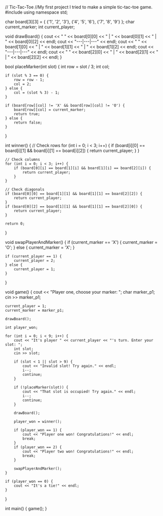 // Tic-Tac-Toe
//My first project I tried to make a simple tic-tac-toe game.
#include <iostream>
using namespace std;

char board[3][3] = { {'1', '2', '3'}, {'4', '5', '6'}, {'7', '8', '9'} };
char current_marker;
int current_player;

void drawBoard() {
    cout << " " << board[0][0] << " | " << board[0][1] << " | " << board[0][2] << endl;
    cout << "---|---|---" << endl;
    cout << " " << board[1][0] << " | " << board[1][1] << " | " << board[1][2] << endl;
    cout << "---|---|---" << endl;
    cout << " " << board[2][0] << " | " << board[2][1] << " | " << board[2][2] << endl;
}

bool placeMarker(int slot) {
    int row = slot / 3;
    int col;

    if (slot % 3 == 0) {
        row = row - 1;
        col = 2;
    } else {
        col = (slot % 3) - 1;
    }

    if (board[row][col] != 'X' && board[row][col] != 'O') {
        board[row][col] = current_marker;
        return true;
    } else {
        return false;
    }
}

int winner() {
    // Check rows
    for (int i = 0; i < 3; i++) {
        if (board[i][0] == board[i][1] && board[i][1] == board[i][2]) {
            return current_player;
        }
    }

    // Check columns
    for (int i = 0; i < 3; i++) {
        if (board[0][i] == board[1][i] && board[1][i] == board[2][i]) {
            return current_player;
        }
    }

    // Check diagonals
    if (board[0][0] == board[1][1] && board[1][1] == board[2][2]) {
        return current_player;
    }
    if (board[0][2] == board[1][1] && board[1][1] == board[2][0]) {
        return current_player;
    }

    return 0;
}

void swapPlayerAndMarker() {
    if (current_marker == 'X') {
        current_marker = 'O';
    } else {
        current_marker = 'X';
    }

    if (current_player == 1) {
        current_player = 2;
    } else {
        current_player = 1;
    }
}

void game() {
    cout << "Player one, choose your marker: ";
    char marker_p1;
    cin >> marker_p1;

    current_player = 1;
    current_marker = marker_p1;

    drawBoard();

    int player_won;

    for (int i = 0; i < 9; i++) {
        cout << "It's player " << current_player << "'s turn. Enter your slot: ";
        int slot;
        cin >> slot;

        if (slot < 1 || slot > 9) {
            cout << "Invalid slot! Try again." << endl;
            i--;
            continue;
        }

        if (!placeMarker(slot)) {
            cout << "That slot is occupied! Try again." << endl;
            i--;
            continue;
        }

        drawBoard();

        player_won = winner();

        if (player_won == 1) {
            cout << "Player one won! Congratulations!" << endl;
            break;
        }
        if (player_won == 2) {
            cout << "Player two won! Congratulations!" << endl;
            break;
        }

        swapPlayerAndMarker();
    }

    if (player_won == 0) {
        cout << "It's a tie!" << endl;
    }
}

int main() {
    game();
}
